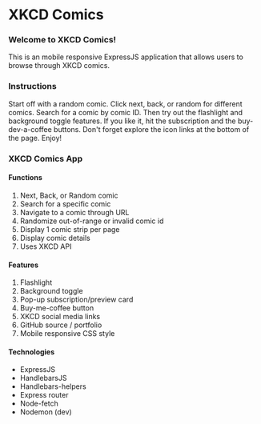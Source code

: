 # XKCD Comics  

### Welcome to XKCD Comics!  

This is an mobile responsive ExpressJS application that allows users to browse through XKCD comics.

### Instructions  

Start off with a random comic. Click next, back, or random for different comics. Search for a comic by comic ID. Then try out the flashlight and background toggle features. If you like it, hit the subscription and the buy-dev-a-coffee buttons. Don't forget explore the icon links at the bottom of the page. Enjoy!

### XKCD Comics App  

#### Functions  
1. Next, Back, or Random comic
2. Search for a specific comic
3. Navigate to a comic through URL
4. Randomize out-of-range or invalid comic id
5. Display 1 comic strip per page
6. Display comic details
7. Uses XKCD API

#### Features  
1. Flashlight
2. Background toggle
3. Pop-up subscription/preview card
4. Buy-me-coffee button
5. XKCD social media links
6. GitHub source / portfolio
7. Mobile responsive CSS style

#### Technologies  
- ExpressJS
- HandlebarsJS
- Handlebars-helpers
- Express router
- Node-fetch
- Nodemon (dev)